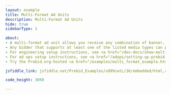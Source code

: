```yaml
---
layout: example
title: Multi-Format Ad Units
description: Multi-Format Ad Units
hide: true
sidebarType: 1

about:
- A multi-format ad unit allows you receive any combination of banner, video, or native demand
- Any bidder that supports at least one of the listed media types can participate in the auction for that ad unit
- For engineering setup instructions, see <a href="/dev-docs/show-multi-format-ads.html">Show Multi-Format Ads</a>
- For ad ops setup instructions, see <a href="/adops/setting-up-prebid-multi-format-in-dfp.html">Setting up Prebid Multi-Format in DFP</a>
- Try the Prebid.org-hosted <a href="/examples/multi_format_example.html">Multi-Format Example</a> to see multi-format slots including outstream video as well.

jsfiddle_link: jsfiddle.net/Prebid_Examples/u999cwtL/36/embedded/html,result

code_height: 3050

---
```

